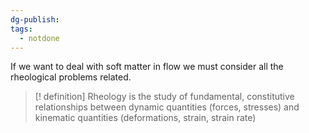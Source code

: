 ```yaml
---
dg-publish: 
tags:
  - notdone
---
```

If we want to deal with soft matter in flow we must consider all the rheological problems related. 
>[! definition]
> Rheology is the study of fundamental, constitutive relationships between dynamic quantities (forces, stresses) and kinematic quantities (deformations, strain, strain rate)

